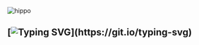 ![hippo](https://media1.giphy.com/media/v1.Y2lkPTc5MGI3NjExYTk5Y2hseW5mNzFwcXhiM3Q5NXc4aDdwMmUxMjhhNDdlbWlhc3ViaSZlcD12MV9pbnRlcm5hbF9naWZfYnlfaWQmY3Q9Zw/92YG8KKSjYhMc/giphy.gif)

## [![Typing SVG](https://readme-typing-svg.demolab.com?font=Nunito&duration=4000&pause=1000&color=F796FF&background=FFFFFF00&multiline=true&width=435&lines=Hi+there%2C+I'm+Caitlin+Cai.)](https://git.io/typing-svg)
